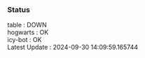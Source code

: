 ### Status


table : DOWN  
hogwarts : OK  
icy-bot : OK  
Latest Update : 2024-09-30 14:09:59.165744
